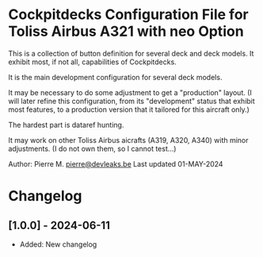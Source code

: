 # Cockpitdecks Configuration File for Toliss Airbus A321 with neo Option

This is a collection of button definition for several deck and deck models.
It exhibit most, if not all, capabilities of Cockpitdecks.

It is the main development configuration for several deck models.

It may be necessary to do some adjustment to get a "production" layout.
(I will later refine this configuration, from its "development" status that
exhibit most features, to a production version that it tailored for this aircraft only.)

The hardest part is dataref hunting.


It may work on other Toliss Airbus aicrafts (A319, A320, A340) with minor adjustments.
(I do not own them, so I cannot test...)

Author: Pierre M. <pierre@devleaks.be>
Last updated 01-MAY-2024


# Changelog
 
## [1.0.0] - 2024-06-11
- Added: New changelog
